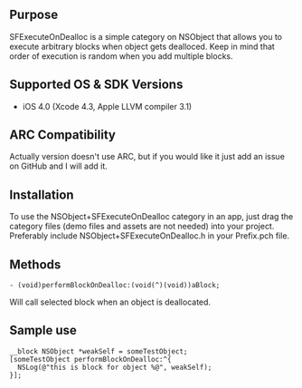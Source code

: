 Purpose
--------------

SFExecuteOnDealloc is a simple category on NSObject that allows you to execute arbitrary blocks when object gets dealloced. Keep in mind that order of execution is random when you add multiple blocks.

Supported OS & SDK Versions
-----------------------------

* iOS 4.0 (Xcode 4.3, Apple LLVM compiler 3.1)

ARC Compatibility
------------------

Actually version doesn't use ARC, but if you would like it just add an issue on GitHub and I will add it.

Installation
--------------

To use the NSObject+SFExecuteOnDealloc category in an app, just drag the category files (demo files and assets are not needed) into your project.
Preferably include NSObject+SFExecuteOnDealloc.h in your Prefix.pch file. 

Methods
--------------

    - (void)performBlockOnDealloc:(void(^)(void))aBlock;
Will call selected block when an object is deallocated.

Sample use
--------------

    __block NSObject *weakSelf = someTestObject;
    [someTestObject performBlockOnDealloc:^{
      NSLog(@"this is block for object %@", weakSelf);
    }];
